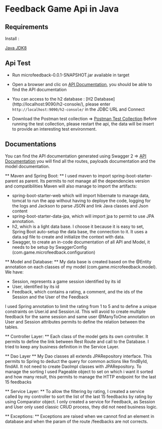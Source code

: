 # Feedback Game Api in Java

## Requirements
Install :

[Java JDK8](https://www.oracle.com/technetwork/java/javase/downloads/jdk8-downloads-2133151.html)

## Api Test
- Run microfeedback-0.0.1-SNAPSHOT.jar available in target
- Open a browser and clic on [API Documentation](http://localhost:9090/swagger-ui.html#/), you should be able to find the API documentation
- You can access to the h2 database : [H2 Database] (http://localhost:9090/h2-console/), please enter `http://localhost:9090/h2-console/` in the JDBC URL and Connect

- Download the Postman test collection => [Postman Test Collection](https://www.getpostman.com/collections/6ae54ad0dce5928f6a46)
Before running the test collection, please restart the api, the data will be insert to provide an interesting test environment.


## Documentations
You can find the API documentation generated using Swagger 2 => [API Documentation](http://localhost:9090/swagger-ui.html#/)
you will find all the routes, payloads documentation and the model documentation.


** Maven and Spring Boot: **
I used maven to import spring-boot-starter-parent as parent. Its permits to not manage all the dependencies version and compatibilities
Maven will also manage to import the artifacts:
- spring-boot-starter-web which will import hibernate to manage data, tomcat to run the app without having to deploye the code, logging for the logs and Jackson to parse JSON and link Java classes and Json content
- spring-boot-starter-data-jpa, which will import jpa to permit to use JPA annotation.
- h2, which is a light data base. I choose it because it is easy to set, Spring Boot auto-setup the data base, the connection to it. It uses a data.sql file to create and initialize the context with data.
- Swagger, to create an in-code documentation of all API and Model, it needs to be setup by SwaggerConfig (com.game.microfeedback.configuration)

** Model and Database: **
My data base is created based on the @Entity annotation on each classes of my model (com.game.microfeedback.model).
We have:
- Session, represents a game session identified by its id
- User, identified by its id
- Feedback, which contains a rating, a comment, and the ids of the Session and the User of the Feedback

I used Spring annotation to limit the rating from 1 to 5 and to define a unique constraints on User.id and Session.id. This will avoid to create multiple feedback for the same session and same user
@ManyToOne annotation on User and Session attributes permits to define the relation between the tables.

** Controller Layer: **
Each class of the model gets its own controller. It permits to define the link between Rest Route and call to the Database.
I tried to keep any business definition in the Service Layer.

** Dao Layer **
My Dao classes all extends JPARepository interface. This permits to Spring to deduct the query for common actions like findById, findAll.
It not need to create DaoImpl classes with JPARepository.
To manage the sorting I used Pageable object to set on which i want it sorted and how many result, this permits to manage the HTTP endpoint for the last 15 feedbacks

** Service Layer: **
To allow the filtering by rating, I created a service called by my controller to sort the list of the last 15 feedbacks by rating by using Comparator object.
I only created a service for Feedback, as Session and User only used classic CRUD process, they did not need business logic.

** Exceptions: **
Exceptions are raised when we cannot find an element in database and when the param of the route /feedbacks are not corrects.




